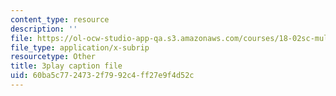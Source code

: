 ```yaml
---
content_type: resource
description: ''
file: https://ol-ocw-studio-app-qa.s3.amazonaws.com/courses/18-02sc-multivariable-calculus-fall-2010/60ba5c7724732f7992c4ff27e9f4d52c_6S3BJSsc72Q.srt
file_type: application/x-subrip
resourcetype: Other
title: 3play caption file
uid: 60ba5c77-2473-2f79-92c4-ff27e9f4d52c
---
```

